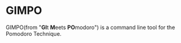 # GIMPO

GIMPO(from "**GI**t **M**eets **PO**modoro") is a command line tool for the Pomodoro Technique.
